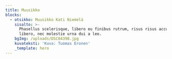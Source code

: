 ```yaml
---
title: Muusikko
blocks:
  - otsikko: Muusikko Kati Niemelä
    sisalto: >-
      Phasellus scelerisque, libero eu finibus rutrum, risus risus accumsan
      libero, nec molestie urna dui a leo.
    bgImg: /uploads/DSC04398.jpg
    kuvateksti: 'Kuva: Tuomas Eronen'
    _template: hero
---
```




